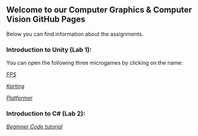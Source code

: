 ## Welcome to our Computer Graphics & Computer Vision GitHub Pages

Below you can find information about the assignments.

### Introduction to Unity (Lab 1): 
You can open the following three microgames by clicking on the name:

[*FPS*](https://veronners.github.io/CGCV11/FPS/index.html)

[*Karting*](https://veronners.github.io/CGCV11/Karting/index.html)

[*Platformer*](https://veronners.github.io/CGCV11/Platformer/index.html)

### Introduction to C# (Lab 2): 
[*Beginner Code tutorial*](https://veronners.github.io/CGCV11/BeginnerCode/index.html)
